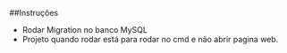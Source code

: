 ##Instruções 
 - Rodar Migration no banco MySQL
 - Projeto quando rodar está para rodar no cmd e não abrir pagina web.
